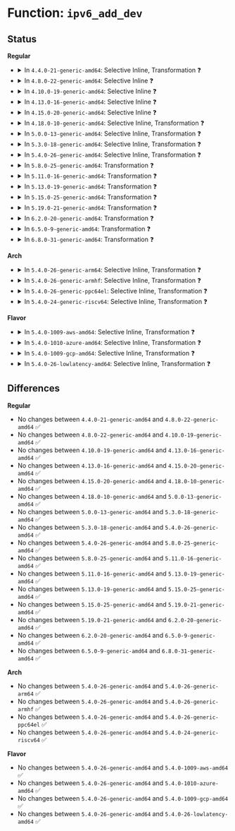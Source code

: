 # Function: <code>ipv6_add_dev</code>

## Status
<b>Regular</b>
<ul>
<li>
<details>
<summary>In <code>4.4.0-21-generic-amd64</code>: Selective Inline, Transformation ❓</summary>

```c
struct inet6_dev * ipv6_add_dev(struct net_device * dev)
```

```json
{
  "name": "ipv6_add_dev",
  "collision_type": "Unique Static",
  "inline_type": "Selective",
  "funcs": [
    {
      "addr": 18446744071587019696,
      "name": "ipv6_add_dev",
      "external": false,
      "loc": "net/ipv6/addrconf.c:333",
      "file": "net/ipv6/addrconf.c",
      "inline": "not declared, inlined",
      "caller_inline": [],
      "caller_func": [
        "net/ipv6/addrconf.c:ipv6_find_idev",
        "net/ipv6/addrconf.c:addrconf_notify",
        "net/ipv6/addrconf.c:addrconf_notify",
        "net/ipv6/addrconf.c:addrconf_notify",
        "net/ipv6/addrconf.c:addrconf_init"
      ]
    }
  ],
  "symbols": [
    {
      "addr": 18446744071587019696,
      "name": "ipv6_add_dev.part.39",
      "section": ".text",
      "bind": "STB_LOCAL",
      "size": 1131
    },
    {
      "addr": 18446744071587020832,
      "name": "ipv6_add_dev",
      "section": ".text",
      "bind": "STB_LOCAL",
      "size": 83
    }
  ]
}
```
</details>
</li>
<li>
<details>
<summary>In <code>4.8.0-22-generic-amd64</code>: Selective Inline ❓</summary>

```c
struct inet6_dev * ipv6_add_dev(struct net_device * dev)
```

```json
{
  "name": "ipv6_add_dev",
  "collision_type": "Unique Static",
  "inline_type": "Selective",
  "funcs": [
    {
      "addr": 18446744071587471840,
      "name": "ipv6_add_dev",
      "external": false,
      "loc": "net/ipv6/addrconf.c:335",
      "file": "net/ipv6/addrconf.c",
      "inline": "not declared, inlined",
      "caller_inline": [],
      "caller_func": [
        "net/ipv6/addrconf.c:addrconf_init",
        "net/ipv6/addrconf.c:addrconf_notify",
        "net/ipv6/addrconf.c:addrconf_notify",
        "net/ipv6/addrconf.c:addrconf_notify",
        "net/ipv6/addrconf.c:ipv6_find_idev"
      ]
    }
  ],
  "symbols": [
    {
      "addr": 18446744071587471840,
      "name": "ipv6_add_dev",
      "section": ".text",
      "bind": "STB_LOCAL",
      "size": 1189
    }
  ]
}
```
</details>
</li>
<li>
<details>
<summary>In <code>4.10.0-19-generic-amd64</code>: Selective Inline ❓</summary>

```c
struct inet6_dev * ipv6_add_dev(struct net_device * dev)
```

```json
{
  "name": "ipv6_add_dev",
  "collision_type": "Unique Static",
  "inline_type": "Selective",
  "funcs": [
    {
      "addr": 18446744071587675152,
      "name": "ipv6_add_dev",
      "external": false,
      "loc": "net/ipv6/addrconf.c:367",
      "file": "net/ipv6/addrconf.c",
      "inline": "not declared, inlined",
      "caller_inline": [],
      "caller_func": [
        "net/ipv6/addrconf.c:addrconf_init",
        "net/ipv6/addrconf.c:addrconf_notify",
        "net/ipv6/addrconf.c:addrconf_notify",
        "net/ipv6/addrconf.c:addrconf_notify",
        "net/ipv6/addrconf.c:ipv6_find_idev"
      ]
    }
  ],
  "symbols": [
    {
      "addr": 18446744071587675152,
      "name": "ipv6_add_dev",
      "section": ".text",
      "bind": "STB_LOCAL",
      "size": 1146
    }
  ]
}
```
</details>
</li>
<li>
<details>
<summary>In <code>4.13.0-16-generic-amd64</code>: Selective Inline ❓</summary>

```c
struct inet6_dev * ipv6_add_dev(struct net_device * dev)
```

```json
{
  "name": "ipv6_add_dev",
  "collision_type": "Unique Static",
  "inline_type": "Selective",
  "funcs": [
    {
      "addr": 18446744071587825472,
      "name": "ipv6_add_dev",
      "external": false,
      "loc": "net/ipv6/addrconf.c:374",
      "file": "net/ipv6/addrconf.c",
      "inline": "not declared, inlined",
      "caller_inline": [],
      "caller_func": [
        "net/ipv6/addrconf.c:addrconf_init",
        "net/ipv6/addrconf.c:addrconf_notify",
        "net/ipv6/addrconf.c:addrconf_notify",
        "net/ipv6/addrconf.c:addrconf_notify",
        "net/ipv6/addrconf.c:ipv6_find_idev"
      ]
    }
  ],
  "symbols": [
    {
      "addr": 18446744071587825472,
      "name": "ipv6_add_dev",
      "section": ".text",
      "bind": "STB_LOCAL",
      "size": 1144
    }
  ]
}
```
</details>
</li>
<li>
<details>
<summary>In <code>4.15.0-20-generic-amd64</code>: Selective Inline ❓</summary>

```c
struct inet6_dev * ipv6_add_dev(struct net_device * dev)
```

```json
{
  "name": "ipv6_add_dev",
  "collision_type": "Unique Static",
  "inline_type": "Selective",
  "funcs": [
    {
      "addr": 18446744071588355728,
      "name": "ipv6_add_dev",
      "external": false,
      "loc": "net/ipv6/addrconf.c:375",
      "file": "net/ipv6/addrconf.c",
      "inline": "not declared, inlined",
      "caller_inline": [],
      "caller_func": [
        "net/ipv6/addrconf.c:addrconf_init",
        "net/ipv6/addrconf.c:addrconf_notify",
        "net/ipv6/addrconf.c:addrconf_notify",
        "net/ipv6/addrconf.c:addrconf_notify",
        "net/ipv6/addrconf.c:ipv6_find_idev"
      ]
    }
  ],
  "symbols": [
    {
      "addr": 18446744071588355728,
      "name": "ipv6_add_dev",
      "section": ".text",
      "bind": "STB_LOCAL",
      "size": 1145
    }
  ]
}
```
</details>
</li>
<li>
<details>
<summary>In <code>4.18.0-10-generic-amd64</code>: Selective Inline, Transformation ❓</summary>

```c
struct inet6_dev * ipv6_add_dev(struct net_device * dev)
```

```json
{
  "name": "ipv6_add_dev",
  "collision_type": "Unique Static",
  "inline_type": "Selective",
  "funcs": [
    {
      "addr": 0,
      "name": "ipv6_add_dev",
      "external": false,
      "loc": "net/ipv6/addrconf.c:366",
      "file": "net/ipv6/addrconf.c",
      "inline": "not declared, inlined",
      "caller_inline": [],
      "caller_func": [
        "net/ipv6/addrconf.c:addrconf_init",
        "net/ipv6/addrconf.c:addrconf_notify",
        "net/ipv6/addrconf.c:addrconf_notify",
        "net/ipv6/addrconf.c:addrconf_notify",
        "net/ipv6/addrconf.c:ipv6_find_idev"
      ]
    }
  ],
  "symbols": [
    {
      "addr": 18446744071588713152,
      "name": "ipv6_add_dev",
      "section": ".text",
      "bind": "STB_LOCAL",
      "size": 1202
    },
    {
      "addr": 18446744071588737941,
      "name": "ipv6_add_dev.cold.76",
      "section": ".text",
      "bind": "STB_LOCAL",
      "size": 38
    }
  ]
}
```
</details>
</li>
<li>
<details>
<summary>In <code>5.0.0-13-generic-amd64</code>: Selective Inline, Transformation ❓</summary>

```c
struct inet6_dev * ipv6_add_dev(struct net_device * dev)
```

```json
{
  "name": "ipv6_add_dev",
  "collision_type": "Unique Static",
  "inline_type": "Selective",
  "funcs": [
    {
      "addr": 18446744071588932573,
      "name": "ipv6_add_dev",
      "external": false,
      "loc": "net/ipv6/addrconf.c:366",
      "file": "net/ipv6/addrconf.c",
      "inline": "not declared, inlined",
      "caller_inline": [],
      "caller_func": [
        "net/ipv6/addrconf.c:addrconf_init",
        "net/ipv6/addrconf.c:addrconf_notify",
        "net/ipv6/addrconf.c:addrconf_notify",
        "net/ipv6/addrconf.c:addrconf_notify",
        "net/ipv6/addrconf.c:ipv6_find_idev"
      ]
    }
  ],
  "symbols": [
    {
      "addr": 18446744071588932512,
      "name": "ipv6_add_dev",
      "section": ".text",
      "bind": "STB_LOCAL",
      "size": 1175
    },
    {
      "addr": 18446744071588958021,
      "name": "ipv6_add_dev.cold.78",
      "section": ".text",
      "bind": "STB_LOCAL",
      "size": 38
    }
  ]
}
```
</details>
</li>
<li>
<details>
<summary>In <code>5.3.0-18-generic-amd64</code>: Selective Inline, Transformation ❓</summary>

```c
struct inet6_dev * ipv6_add_dev(struct net_device * dev)
```

```json
{
  "name": "ipv6_add_dev",
  "collision_type": "Unique Static",
  "inline_type": "Selective",
  "funcs": [
    {
      "addr": 18446744071589376272,
      "name": "ipv6_add_dev",
      "external": false,
      "loc": "net/ipv6/addrconf.c:363",
      "file": "net/ipv6/addrconf.c",
      "inline": "not declared, inlined",
      "caller_inline": [],
      "caller_func": [
        "net/ipv6/addrconf.c:addrconf_init",
        "net/ipv6/addrconf.c:addrconf_notify",
        "net/ipv6/addrconf.c:addrconf_notify",
        "net/ipv6/addrconf.c:addrconf_notify",
        "net/ipv6/addrconf.c:ipv6_find_idev"
      ]
    }
  ],
  "symbols": [
    {
      "addr": 18446744071589375152,
      "name": "ipv6_add_dev.part.0",
      "section": ".text",
      "bind": "STB_LOCAL",
      "size": 1108
    },
    {
      "addr": 18446744071589401388,
      "name": "ipv6_add_dev.part.0.cold",
      "section": ".text",
      "bind": "STB_LOCAL",
      "size": 39
    },
    {
      "addr": 18446744071589376272,
      "name": "ipv6_add_dev",
      "section": ".text",
      "bind": "STB_LOCAL",
      "size": 100
    }
  ]
}
```
</details>
</li>
<li>
<details>
<summary>In <code>5.4.0-26-generic-amd64</code>: Selective Inline, Transformation ❓</summary>

```c
struct inet6_dev * ipv6_add_dev(struct net_device * dev)
```

```json
{
  "name": "ipv6_add_dev",
  "collision_type": "Unique Static",
  "inline_type": "Selective",
  "funcs": [
    {
      "addr": 18446744071589600704,
      "name": "ipv6_add_dev",
      "external": false,
      "loc": "net/ipv6/addrconf.c:363",
      "file": "net/ipv6/addrconf.c",
      "inline": "not declared, inlined",
      "caller_inline": [],
      "caller_func": [
        "net/ipv6/addrconf.c:addrconf_init",
        "net/ipv6/addrconf.c:addrconf_notify",
        "net/ipv6/addrconf.c:addrconf_notify",
        "net/ipv6/addrconf.c:addrconf_notify",
        "net/ipv6/addrconf.c:ipv6_find_idev"
      ]
    }
  ],
  "symbols": [
    {
      "addr": 18446744071589599584,
      "name": "ipv6_add_dev.part.0",
      "section": ".text",
      "bind": "STB_LOCAL",
      "size": 1108
    },
    {
      "addr": 18446744071589625807,
      "name": "ipv6_add_dev.part.0.cold",
      "section": ".text",
      "bind": "STB_LOCAL",
      "size": 39
    },
    {
      "addr": 18446744071589600704,
      "name": "ipv6_add_dev",
      "section": ".text",
      "bind": "STB_LOCAL",
      "size": 100
    }
  ]
}
```
</details>
</li>
<li>
<details>
<summary>In <code>5.8.0-25-generic-amd64</code>: Transformation ❓</summary>

```c
struct inet6_dev * ipv6_add_dev(struct net_device * dev)
```

```json
{
  "name": "ipv6_add_dev",
  "collision_type": "Unique Static",
  "inline_type": "No",
  "funcs": [
    {
      "addr": 0,
      "name": "ipv6_add_dev",
      "external": false,
      "loc": "net/ipv6/addrconf.c:364",
      "file": "net/ipv6/addrconf.c",
      "inline": "seen, unknown",
      "caller_inline": [],
      "caller_func": [
        "net/ipv6/addrconf.c:addrconf_init",
        "net/ipv6/addrconf.c:ipv6_find_idev"
      ]
    }
  ],
  "symbols": [
    {
      "addr": 18446744071590605600,
      "name": "ipv6_add_dev",
      "section": ".text",
      "bind": "STB_LOCAL",
      "size": 1036
    },
    {
      "addr": 18446744071590636247,
      "name": "ipv6_add_dev.cold",
      "section": ".text",
      "bind": "STB_LOCAL",
      "size": 39
    }
  ]
}
```
</details>
</li>
<li>
<details>
<summary>In <code>5.11.0-16-generic-amd64</code>: Transformation ❓</summary>

```c
struct inet6_dev * ipv6_add_dev(struct net_device * dev)
```

```json
{
  "name": "ipv6_add_dev",
  "collision_type": "Unique Static",
  "inline_type": "No",
  "funcs": [
    {
      "addr": 0,
      "name": "ipv6_add_dev",
      "external": false,
      "loc": "net/ipv6/addrconf.c:364",
      "file": "net/ipv6/addrconf.c",
      "inline": "seen, unknown",
      "caller_inline": [],
      "caller_func": [
        "net/ipv6/addrconf.c:addrconf_init",
        "net/ipv6/addrconf.c:ipv6_find_idev"
      ]
    }
  ],
  "symbols": [
    {
      "addr": 18446744071590666320,
      "name": "ipv6_add_dev",
      "section": ".text",
      "bind": "STB_LOCAL",
      "size": 1036
    },
    {
      "addr": 18446744071591635841,
      "name": "ipv6_add_dev.cold",
      "section": ".text",
      "bind": "STB_LOCAL",
      "size": 39
    }
  ]
}
```
</details>
</li>
<li>
<details>
<summary>In <code>5.13.0-19-generic-amd64</code>: Transformation ❓</summary>

```c
struct inet6_dev * ipv6_add_dev(struct net_device * dev)
```

```json
{
  "name": "ipv6_add_dev",
  "collision_type": "Unique Static",
  "inline_type": "No",
  "funcs": [
    {
      "addr": 0,
      "name": "ipv6_add_dev",
      "external": false,
      "loc": "net/ipv6/addrconf.c:366",
      "file": "net/ipv6/addrconf.c",
      "inline": "seen, unknown",
      "caller_inline": [],
      "caller_func": [
        "net/ipv6/addrconf.c:addrconf_init",
        "net/ipv6/addrconf.c:ipv6_find_idev"
      ]
    }
  ],
  "symbols": [
    {
      "addr": 18446744071590592160,
      "name": "ipv6_add_dev",
      "section": ".text",
      "bind": "STB_LOCAL",
      "size": 1194
    },
    {
      "addr": 18446744071591579280,
      "name": "ipv6_add_dev.cold",
      "section": ".text",
      "bind": "STB_LOCAL",
      "size": 39
    }
  ]
}
```
</details>
</li>
<li>
<details>
<summary>In <code>5.15.0-25-generic-amd64</code>: Transformation ❓</summary>

```c
struct inet6_dev * ipv6_add_dev(struct net_device * dev)
```

```json
{
  "name": "ipv6_add_dev",
  "collision_type": "Unique Static",
  "inline_type": "No",
  "funcs": [
    {
      "addr": 0,
      "name": "ipv6_add_dev",
      "external": false,
      "loc": "net/ipv6/addrconf.c:373",
      "file": "net/ipv6/addrconf.c",
      "inline": "seen, unknown",
      "caller_inline": [],
      "caller_func": [
        "net/ipv6/addrconf.c:addrconf_init",
        "net/ipv6/addrconf.c:ipv6_find_idev"
      ]
    }
  ],
  "symbols": [
    {
      "addr": 18446744071591404816,
      "name": "ipv6_add_dev",
      "section": ".text",
      "bind": "STB_LOCAL",
      "size": 1275
    },
    {
      "addr": 18446744071592736898,
      "name": "ipv6_add_dev.cold",
      "section": ".text",
      "bind": "STB_LOCAL",
      "size": 78
    }
  ]
}
```
</details>
</li>
<li>
<details>
<summary>In <code>5.19.0-21-generic-amd64</code>: Transformation ❓</summary>

```c
struct inet6_dev * ipv6_add_dev(struct net_device * dev)
```

```json
{
  "name": "ipv6_add_dev",
  "collision_type": "Unique Static",
  "inline_type": "No",
  "funcs": [
    {
      "addr": 0,
      "name": "ipv6_add_dev",
      "external": false,
      "loc": "net/ipv6/addrconf.c:368",
      "file": "net/ipv6/addrconf.c",
      "inline": "seen, unknown",
      "caller_inline": [],
      "caller_func": [
        "net/ipv6/addrconf.c:addrconf_init",
        "net/ipv6/addrconf.c:ipv6_find_idev"
      ]
    }
  ],
  "symbols": [
    {
      "addr": 18446744071593081168,
      "name": "ipv6_add_dev",
      "section": ".text",
      "bind": "STB_LOCAL",
      "size": 1330
    },
    {
      "addr": 18446744071594623476,
      "name": "ipv6_add_dev.cold",
      "section": ".text",
      "bind": "STB_LOCAL",
      "size": 77
    }
  ]
}
```
</details>
</li>
<li>
<details>
<summary>In <code>6.2.0-20-generic-amd64</code>: Transformation ❓</summary>

```c
struct inet6_dev * ipv6_add_dev(struct net_device * dev)
```

```json
{
  "name": "ipv6_add_dev",
  "collision_type": "Unique Static",
  "inline_type": "No",
  "funcs": [
    {
      "addr": 0,
      "name": "ipv6_add_dev",
      "external": false,
      "loc": "net/ipv6/addrconf.c:368",
      "file": "net/ipv6/addrconf.c",
      "inline": "seen, unknown",
      "caller_inline": [],
      "caller_func": [
        "net/ipv6/addrconf.c:addrconf_init",
        "net/ipv6/addrconf.c:ipv6_find_idev"
      ]
    }
  ],
  "symbols": [
    {
      "addr": 18446744071594975504,
      "name": "ipv6_add_dev",
      "section": ".text",
      "bind": "STB_LOCAL",
      "size": 1182
    },
    {
      "addr": 18446744071596358143,
      "name": "ipv6_add_dev.cold",
      "section": ".text",
      "bind": "STB_LOCAL",
      "size": 41
    }
  ]
}
```
</details>
</li>
<li>
<details>
<summary>In <code>6.5.0-9-generic-amd64</code>: Transformation ❓</summary>

```c
struct inet6_dev * ipv6_add_dev(struct net_device * dev)
```

```json
{
  "name": "ipv6_add_dev",
  "collision_type": "Unique Static",
  "inline_type": "No",
  "funcs": [
    {
      "addr": 0,
      "name": "ipv6_add_dev",
      "external": false,
      "loc": "net/ipv6/addrconf.c:367",
      "file": "net/ipv6/addrconf.c",
      "inline": "seen, unknown",
      "caller_inline": [],
      "caller_func": [
        "net/ipv6/addrconf.c:addrconf_init",
        "net/ipv6/addrconf.c:ipv6_find_idev"
      ]
    }
  ],
  "symbols": [
    {
      "addr": 18446744071595368192,
      "name": "ipv6_add_dev",
      "section": ".text",
      "bind": "STB_LOCAL",
      "size": 1179
    },
    {
      "addr": 18446744071596886768,
      "name": "ipv6_add_dev.cold",
      "section": ".text",
      "bind": "STB_LOCAL",
      "size": 41
    }
  ]
}
```
</details>
</li>
<li>
<details>
<summary>In <code>6.8.0-31-generic-amd64</code>: Transformation ❓</summary>

```c
struct inet6_dev * ipv6_add_dev(struct net_device * dev)
```

```json
{
  "name": "ipv6_add_dev",
  "collision_type": "Unique Static",
  "inline_type": "No",
  "funcs": [
    {
      "addr": 0,
      "name": "ipv6_add_dev",
      "external": false,
      "loc": "net/ipv6/addrconf.c:371",
      "file": "net/ipv6/addrconf.c",
      "inline": "seen, unknown",
      "caller_inline": [],
      "caller_func": [
        "net/ipv6/addrconf.c:addrconf_init",
        "net/ipv6/addrconf.c:ipv6_find_idev"
      ]
    }
  ],
  "symbols": [
    {
      "addr": 18446744071596209280,
      "name": "ipv6_add_dev",
      "section": ".text",
      "bind": "STB_LOCAL",
      "size": 1179
    },
    {
      "addr": 18446744071597811124,
      "name": "ipv6_add_dev.cold",
      "section": ".text",
      "bind": "STB_LOCAL",
      "size": 41
    }
  ]
}
```
</details>
</li>
</ul>
<b>Arch</b>
<ul>
<li>
<details>
<summary>In <code>5.4.0-26-generic-arm64</code>: Selective Inline, Transformation ❓</summary>

```c
struct inet6_dev * ipv6_add_dev(struct net_device * dev)
```

```json
{
  "name": "ipv6_add_dev",
  "collision_type": "Unique Static",
  "inline_type": "Selective",
  "funcs": [
    {
      "addr": 18446603336503276536,
      "name": "ipv6_add_dev",
      "external": false,
      "loc": "net/ipv6/addrconf.c:363",
      "file": "net/ipv6/addrconf.c",
      "inline": "not declared, inlined",
      "caller_inline": [],
      "caller_func": [
        "net/ipv6/addrconf.c:addrconf_init",
        "net/ipv6/addrconf.c:addrconf_notify",
        "net/ipv6/addrconf.c:addrconf_notify",
        "net/ipv6/addrconf.c:addrconf_notify",
        "net/ipv6/addrconf.c:ipv6_find_idev"
      ]
    }
  ],
  "symbols": [
    {
      "addr": 18446603336503276536,
      "name": "ipv6_add_dev.part.0",
      "section": ".text",
      "bind": "STB_LOCAL",
      "size": 1072
    },
    {
      "addr": 18446603336503277608,
      "name": "ipv6_add_dev",
      "section": ".text",
      "bind": "STB_LOCAL",
      "size": 124
    }
  ]
}
```
</details>
</li>
<li>
<details>
<summary>In <code>5.4.0-26-generic-armhf</code>: Selective Inline, Transformation ❓</summary>

```c
struct inet6_dev * ipv6_add_dev(struct net_device * dev)
```

```json
{
  "name": "ipv6_add_dev",
  "collision_type": "Unique Static",
  "inline_type": "Selective",
  "funcs": [
    {
      "addr": 3235948668,
      "name": "ipv6_add_dev",
      "external": false,
      "loc": "net/ipv6/addrconf.c:363",
      "file": "net/ipv6/addrconf.c",
      "inline": "not declared, inlined",
      "caller_inline": [],
      "caller_func": [
        "net/ipv6/addrconf.c:addrconf_init",
        "net/ipv6/addrconf.c:addrconf_notify",
        "net/ipv6/addrconf.c:addrconf_notify",
        "net/ipv6/addrconf.c:addrconf_notify",
        "net/ipv6/addrconf.c:ipv6_find_idev"
      ]
    }
  ],
  "symbols": [
    {
      "addr": 3235948668,
      "name": "ipv6_add_dev.part.0",
      "section": ".text",
      "bind": "STB_LOCAL",
      "size": 1116
    },
    {
      "addr": 3235949784,
      "name": "ipv6_add_dev",
      "section": ".text",
      "bind": "STB_LOCAL",
      "size": 136
    }
  ]
}
```
</details>
</li>
<li>
<details>
<summary>In <code>5.4.0-26-generic-ppc64el</code>: Selective Inline, Transformation ❓</summary>

```c
struct inet6_dev * ipv6_add_dev(struct net_device * dev)
```

```json
{
  "name": "ipv6_add_dev",
  "collision_type": "Unique Static",
  "inline_type": "Selective",
  "funcs": [
    {
      "addr": 13835058055297027568,
      "name": "ipv6_add_dev",
      "external": false,
      "loc": "net/ipv6/addrconf.c:363",
      "file": "net/ipv6/addrconf.c",
      "inline": "not declared, inlined",
      "caller_inline": [],
      "caller_func": [
        "net/ipv6/addrconf.c:addrconf_init",
        "net/ipv6/addrconf.c:addrconf_notify",
        "net/ipv6/addrconf.c:addrconf_notify",
        "net/ipv6/addrconf.c:addrconf_notify",
        "net/ipv6/addrconf.c:ipv6_find_idev"
      ]
    }
  ],
  "symbols": [
    {
      "addr": 13835058055297027568,
      "name": "ipv6_add_dev.part.0",
      "section": ".text",
      "bind": "STB_LOCAL",
      "size": 1428
    },
    {
      "addr": 13835058055297029008,
      "name": "ipv6_add_dev",
      "section": ".text",
      "bind": "STB_LOCAL",
      "size": 192
    }
  ]
}
```
</details>
</li>
<li>
<details>
<summary>In <code>5.4.0-24-generic-riscv64</code>: Selective Inline, Transformation ❓</summary>

```c
struct inet6_dev * ipv6_add_dev(struct net_device * dev)
```

```json
{
  "name": "ipv6_add_dev",
  "collision_type": "Unique Static",
  "inline_type": "Selective",
  "funcs": [
    {
      "addr": 18446743936279299770,
      "name": "ipv6_add_dev",
      "external": false,
      "loc": "net/ipv6/addrconf.c:363",
      "file": "net/ipv6/addrconf.c",
      "inline": "not declared, inlined",
      "caller_inline": [],
      "caller_func": [
        "net/ipv6/addrconf.c:addrconf_init",
        "net/ipv6/addrconf.c:addrconf_notify",
        "net/ipv6/addrconf.c:addrconf_notify",
        "net/ipv6/addrconf.c:addrconf_notify",
        "net/ipv6/addrconf.c:ipv6_find_idev"
      ]
    }
  ],
  "symbols": [
    {
      "addr": 18446743936279299770,
      "name": "ipv6_add_dev.part.0",
      "section": ".text",
      "bind": "STB_LOCAL",
      "size": 1058
    },
    {
      "addr": 18446743936279300828,
      "name": "ipv6_add_dev",
      "section": ".text",
      "bind": "STB_LOCAL",
      "size": 118
    }
  ]
}
```
</details>
</li>
</ul>
<b>Flavor</b>
<ul>
<li>
<details>
<summary>In <code>5.4.0-1009-aws-amd64</code>: Selective Inline, Transformation ❓</summary>

```c
struct inet6_dev * ipv6_add_dev(struct net_device * dev)
```

```json
{
  "name": "ipv6_add_dev",
  "collision_type": "Unique Static",
  "inline_type": "Selective",
  "funcs": [
    {
      "addr": 18446744071589205072,
      "name": "ipv6_add_dev",
      "external": false,
      "loc": "net/ipv6/addrconf.c:363",
      "file": "net/ipv6/addrconf.c",
      "inline": "not declared, inlined",
      "caller_inline": [],
      "caller_func": [
        "net/ipv6/addrconf.c:addrconf_init",
        "net/ipv6/addrconf.c:addrconf_notify",
        "net/ipv6/addrconf.c:addrconf_notify",
        "net/ipv6/addrconf.c:addrconf_notify",
        "net/ipv6/addrconf.c:ipv6_find_idev"
      ]
    }
  ],
  "symbols": [
    {
      "addr": 18446744071589203952,
      "name": "ipv6_add_dev.part.0",
      "section": ".text",
      "bind": "STB_LOCAL",
      "size": 1108
    },
    {
      "addr": 18446744071589230175,
      "name": "ipv6_add_dev.part.0.cold",
      "section": ".text",
      "bind": "STB_LOCAL",
      "size": 39
    },
    {
      "addr": 18446744071589205072,
      "name": "ipv6_add_dev",
      "section": ".text",
      "bind": "STB_LOCAL",
      "size": 100
    }
  ]
}
```
</details>
</li>
<li>
<details>
<summary>In <code>5.4.0-1010-azure-amd64</code>: Selective Inline, Transformation ❓</summary>

```c
struct inet6_dev * ipv6_add_dev(struct net_device * dev)
```

```json
{
  "name": "ipv6_add_dev",
  "collision_type": "Unique Static",
  "inline_type": "Selective",
  "funcs": [
    {
      "addr": 18446744071588930064,
      "name": "ipv6_add_dev",
      "external": false,
      "loc": "net/ipv6/addrconf.c:363",
      "file": "net/ipv6/addrconf.c",
      "inline": "not declared, inlined",
      "caller_inline": [],
      "caller_func": [
        "net/ipv6/addrconf.c:addrconf_init",
        "net/ipv6/addrconf.c:addrconf_notify",
        "net/ipv6/addrconf.c:addrconf_notify",
        "net/ipv6/addrconf.c:addrconf_notify",
        "net/ipv6/addrconf.c:ipv6_find_idev"
      ]
    }
  ],
  "symbols": [
    {
      "addr": 18446744071588928944,
      "name": "ipv6_add_dev.part.0",
      "section": ".text",
      "bind": "STB_LOCAL",
      "size": 1108
    },
    {
      "addr": 18446744071588955167,
      "name": "ipv6_add_dev.part.0.cold",
      "section": ".text",
      "bind": "STB_LOCAL",
      "size": 39
    },
    {
      "addr": 18446744071588930064,
      "name": "ipv6_add_dev",
      "section": ".text",
      "bind": "STB_LOCAL",
      "size": 100
    }
  ]
}
```
</details>
</li>
<li>
<details>
<summary>In <code>5.4.0-1009-gcp-amd64</code>: Selective Inline, Transformation ❓</summary>

```c
struct inet6_dev * ipv6_add_dev(struct net_device * dev)
```

```json
{
  "name": "ipv6_add_dev",
  "collision_type": "Unique Static",
  "inline_type": "Selective",
  "funcs": [
    {
      "addr": 18446744071589641936,
      "name": "ipv6_add_dev",
      "external": false,
      "loc": "net/ipv6/addrconf.c:363",
      "file": "net/ipv6/addrconf.c",
      "inline": "not declared, inlined",
      "caller_inline": [],
      "caller_func": [
        "net/ipv6/addrconf.c:addrconf_init",
        "net/ipv6/addrconf.c:addrconf_notify",
        "net/ipv6/addrconf.c:addrconf_notify",
        "net/ipv6/addrconf.c:addrconf_notify",
        "net/ipv6/addrconf.c:ipv6_find_idev"
      ]
    }
  ],
  "symbols": [
    {
      "addr": 18446744071589640816,
      "name": "ipv6_add_dev.part.0",
      "section": ".text",
      "bind": "STB_LOCAL",
      "size": 1108
    },
    {
      "addr": 18446744071589667039,
      "name": "ipv6_add_dev.part.0.cold",
      "section": ".text",
      "bind": "STB_LOCAL",
      "size": 39
    },
    {
      "addr": 18446744071589641936,
      "name": "ipv6_add_dev",
      "section": ".text",
      "bind": "STB_LOCAL",
      "size": 100
    }
  ]
}
```
</details>
</li>
<li>
<details>
<summary>In <code>5.4.0-26-lowlatency-amd64</code>: Selective Inline, Transformation ❓</summary>

```c
struct inet6_dev * ipv6_add_dev(struct net_device * dev)
```

```json
{
  "name": "ipv6_add_dev",
  "collision_type": "Unique Static",
  "inline_type": "Selective",
  "funcs": [
    {
      "addr": 18446744071589690944,
      "name": "ipv6_add_dev",
      "external": false,
      "loc": "net/ipv6/addrconf.c:363",
      "file": "net/ipv6/addrconf.c",
      "inline": "not declared, inlined",
      "caller_inline": [],
      "caller_func": [
        "net/ipv6/addrconf.c:addrconf_init",
        "net/ipv6/addrconf.c:addrconf_notify",
        "net/ipv6/addrconf.c:addrconf_notify",
        "net/ipv6/addrconf.c:addrconf_notify",
        "net/ipv6/addrconf.c:ipv6_find_idev"
      ]
    }
  ],
  "symbols": [
    {
      "addr": 18446744071589689824,
      "name": "ipv6_add_dev.part.0",
      "section": ".text",
      "bind": "STB_LOCAL",
      "size": 1108
    },
    {
      "addr": 18446744071589716015,
      "name": "ipv6_add_dev.part.0.cold",
      "section": ".text",
      "bind": "STB_LOCAL",
      "size": 39
    },
    {
      "addr": 18446744071589690944,
      "name": "ipv6_add_dev",
      "section": ".text",
      "bind": "STB_LOCAL",
      "size": 100
    }
  ]
}
```
</details>
</li>
</ul>

## Differences
<b>Regular</b>
<ul>
<li>
No changes between <code>4.4.0-21-generic-amd64</code> and <code>4.8.0-22-generic-amd64</code> ✅
</li>
<li>
No changes between <code>4.8.0-22-generic-amd64</code> and <code>4.10.0-19-generic-amd64</code> ✅
</li>
<li>
No changes between <code>4.10.0-19-generic-amd64</code> and <code>4.13.0-16-generic-amd64</code> ✅
</li>
<li>
No changes between <code>4.13.0-16-generic-amd64</code> and <code>4.15.0-20-generic-amd64</code> ✅
</li>
<li>
No changes between <code>4.15.0-20-generic-amd64</code> and <code>4.18.0-10-generic-amd64</code> ✅
</li>
<li>
No changes between <code>4.18.0-10-generic-amd64</code> and <code>5.0.0-13-generic-amd64</code> ✅
</li>
<li>
No changes between <code>5.0.0-13-generic-amd64</code> and <code>5.3.0-18-generic-amd64</code> ✅
</li>
<li>
No changes between <code>5.3.0-18-generic-amd64</code> and <code>5.4.0-26-generic-amd64</code> ✅
</li>
<li>
No changes between <code>5.4.0-26-generic-amd64</code> and <code>5.8.0-25-generic-amd64</code> ✅
</li>
<li>
No changes between <code>5.8.0-25-generic-amd64</code> and <code>5.11.0-16-generic-amd64</code> ✅
</li>
<li>
No changes between <code>5.11.0-16-generic-amd64</code> and <code>5.13.0-19-generic-amd64</code> ✅
</li>
<li>
No changes between <code>5.13.0-19-generic-amd64</code> and <code>5.15.0-25-generic-amd64</code> ✅
</li>
<li>
No changes between <code>5.15.0-25-generic-amd64</code> and <code>5.19.0-21-generic-amd64</code> ✅
</li>
<li>
No changes between <code>5.19.0-21-generic-amd64</code> and <code>6.2.0-20-generic-amd64</code> ✅
</li>
<li>
No changes between <code>6.2.0-20-generic-amd64</code> and <code>6.5.0-9-generic-amd64</code> ✅
</li>
<li>
No changes between <code>6.5.0-9-generic-amd64</code> and <code>6.8.0-31-generic-amd64</code> ✅
</li>
</ul>
<b>Arch</b>
<ul>
<li>
No changes between <code>5.4.0-26-generic-amd64</code> and <code>5.4.0-26-generic-arm64</code> ✅
</li>
<li>
No changes between <code>5.4.0-26-generic-amd64</code> and <code>5.4.0-26-generic-armhf</code> ✅
</li>
<li>
No changes between <code>5.4.0-26-generic-amd64</code> and <code>5.4.0-26-generic-ppc64el</code> ✅
</li>
<li>
No changes between <code>5.4.0-26-generic-amd64</code> and <code>5.4.0-24-generic-riscv64</code> ✅
</li>
</ul>
<b>Flavor</b>
<ul>
<li>
No changes between <code>5.4.0-26-generic-amd64</code> and <code>5.4.0-1009-aws-amd64</code> ✅
</li>
<li>
No changes between <code>5.4.0-26-generic-amd64</code> and <code>5.4.0-1010-azure-amd64</code> ✅
</li>
<li>
No changes between <code>5.4.0-26-generic-amd64</code> and <code>5.4.0-1009-gcp-amd64</code> ✅
</li>
<li>
No changes between <code>5.4.0-26-generic-amd64</code> and <code>5.4.0-26-lowlatency-amd64</code> ✅
</li>
</ul>
